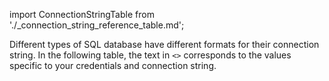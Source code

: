 import ConnectionStringTable from './_connection_string_reference_table.md';

Different types of SQL database have different formats for their connection string.  In the following table, the text in `<>` corresponds to the values specific to your credentials and connection string.

<ConnectionStringTable/>


